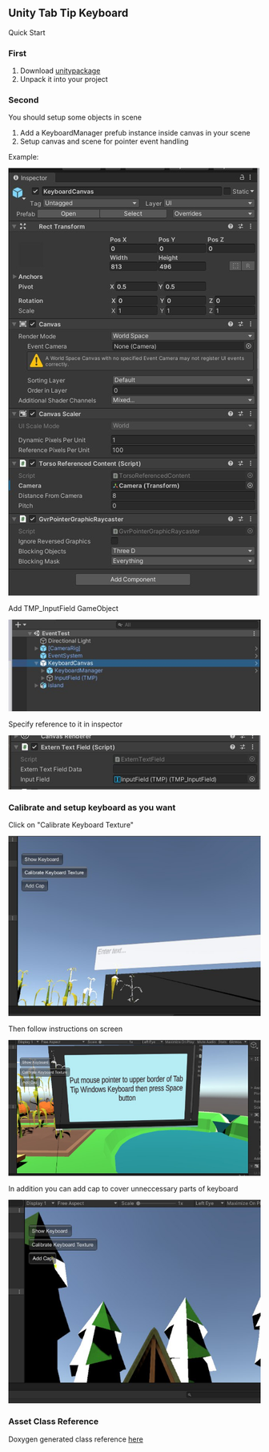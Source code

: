 ## Unity Tab Tip Keyboard 
Quick Start

### First

1. Download [unitypackage](https://egbaydarov.github.io/UnityTabTip/doxygen/hierarchy.html)
2. Unpack it into your project

### Second
You should setup some objects in scene

1. Add a KeyboardManager prefub instance inside canvas in your scene
2. Setup canvas and scene for pointer event handling

Example:

![Image](https://raw.githubusercontent.com/egbaydarov/UnityTabTip/gh-pages/photo_2021-09-20%2023.42.52.jpeg)

Add TMP_InputField GameObject

![Image](https://raw.githubusercontent.com/egbaydarov/UnityTabTip/gh-pages/photo_2021-09-20%2023.42.48.jpeg)

Specify reference to it in inspector

![Image](https://raw.githubusercontent.com/egbaydarov/UnityTabTip/gh-pages/photo_2021-09-20%2023.42.56.jpeg)

### Calibrate and setup keyboard as you want
Click on "Сalibrate Keyboard Texture"

![Image](https://raw.githubusercontent.com/egbaydarov/UnityTabTip/gh-pages/photo_2021-09-20%2023.42.45.jpeg)

Then follow instructions on screen

![Image](https://raw.githubusercontent.com/egbaydarov/UnityTabTip/gh-pages/2021-09-20%2023.42.29.jpg)

In addition you can add cap to cover unneccessary parts of keyboard

![Image](https://raw.githubusercontent.com/egbaydarov/UnityTabTip/gh-pages/photo_2021-09-20%2023.42.41.jpeg)

### Asset Class Reference

Doxygen generated class reference [here](https://egbaydarov.github.io/UnityTabTip/doxygen/hierarchy.html)
